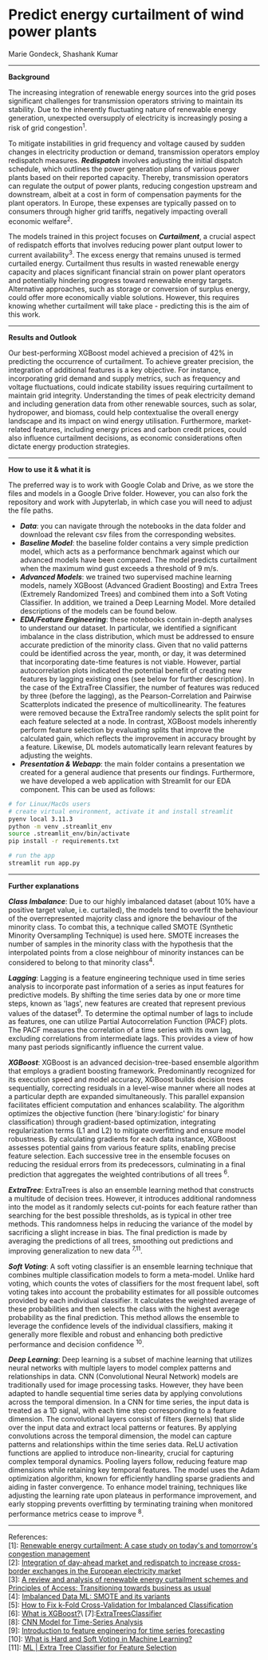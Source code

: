 # **Predict energy curtailment of wind power plants**
Marie Gondeck, Shashank Kumar 

--- 

**Background**

The increasing integration of renewable energy sources into the grid poses significant challenges for transmission operators striving to maintain its stability. Due to the inherently fluctuating nature of renewable energy generation, unexpected oversupply of electricity is increasingly posing a risk of grid congestion<sup>1</sup>. 

To mitigate instabilities in grid frequency and voltage caused by sudden changes in electricity production or demand, transmission operators employ redispatch measures. **_Redispatch_** involves adjusting the initial dispatch schedule, which outlines the power generation plans of various power plants based on their reported capacity. Thereby, transmission operators can regulate the output of power plants, reducing congestion upstream and downstream, albeit at a cost in form of compensation payments for the plant operators. In Europe, these expenses are typically passed on to consumers through higher grid tariffs, negatively impacting overall economic welfare<sup>2</sup>.

The models trained in this project focuses on **_Curtailment_**, a crucial aspect of redispatch efforts that involves reducing power plant output lower to current availability<sup>3</sup>. The excess energy that remains unused is termed curtailed energy. Curtailment thus results in wasted renewable energy capacity and places significant financial strain on power plant operators and potentially hindering progress toward renewable energy targets. Alternative approaches, such as storage or conversion of surplus energy, could offer more economically viable solutions. However, this requires knowing whether curtailment will take place - predicting this is the aim of this work. 

---

**Results and Outlook**

Our best-performing XGBoost model achieved a precision of 42% in predicting the occurrence of curtailment. To achieve greater precision, the integration of additional features is a key objective. For instance, incorporating grid demand and supply metrics, such as frequency and voltage fluctuations, could indicate stability issues requiring curtailment to maintain grid integrity. Understanding the times of peak electricity demand and including generation data from other renewable sources, such as solar, hydropower, and biomass, could help contextualise the overall energy landscape and its impact on wind energy utilisation. Furthermore, market-related features, including energy prices and carbon credit prices, could also influence curtailment decisions, as economic considerations often dictate energy production strategies.

---

**How to use it & what it is**

The preferred way is to work with Google Colab and Drive, as we store the files and models in a Google Drive folder. However, you can also fork the repository and work with Jupyterlab, in which case you will need to adjust the file paths. 

- **_Data_**: you can navigate through the notebooks in the data folder and download the relevant csv files from the corresponding websites.
- **_Baseline Model_**: the baseline folder contains a very simple prediction model, which acts as a performance benchmark against which our advanced models have been compared. The model predicts curtailment when the maximum wind gust exceeds a threshold of 9 m/s.
- **_Advanced Models_**: we trained two supervised machine learning models, namely XGBoost (Advanced Gradient Boosting) and Extra Trees (Extremely Randomized Trees) and combined them into a Soft Voting Classifier. In addition, we trained a Deep Learning Model. More detailed descriptions of the models can be found below.
- **_EDA/Feature Engineering_**: these notebooks contain in-depth analyses to understand our dataset. In particular, we identified a significant imbalance in the class distribution, which must be addressed to ensure accurate prediction of the minority class. Given that no valid patterns could be identified across the year, month, or day, it was determined that incorporating date-time features is not viable. However, partial autocorrelation plots indicated the potential benefit of creating new features by lagging existing ones (see below for further description). In the case of the ExtraTree Classifier, the number of features was reduced by three (before the lagging), as the Pearson-Correlation and Pairwise Scatterplots indicated the presence of multicollinearity. The features were removed because the ExtraTree randomly selects the split point for each feature selected at a node. In contrast, XGBoost models inherently perform feature selection by evaluating splits that improve the calculated gain, which reflects the improvement in accuracy brought by a feature. Likewise, DL models automatically learn relevant features by adjusting the weights. 
- **_Presentation & Webapp_**: the main folder contains a presentation we created for a general audience that presents our findings. Furthermore, we have developed a web application with Streamlit for our EDA component. This can be used as follows: 

```bash
# for Linux/MacOs users
# create virtual environment, activate it and install streamlit 
pyenv local 3.11.3
python -m venv .streamlit_env
source .streamlit_env/bin/activate
pip install -r requirements.txt

# run the app 
streamlit run app.py
```

---

**Further explanations**

**_Class Imbalance_**: Due to our highly imbalanced dataset (about 10% have a positive target value, i.e. curtailed), the models tend to overfit the behaviour of the overrepresented majority class and ignore the behaviour of the minority class. To combat this, a technique called SMOTE (Synthetic Minority Oversampling Technique) is used here. SMOTE increases the number of samples in the minority class with the hypothesis that the interpolated points from a close neighbour of minority instances can be considered to belong to that minority class<sup>4</sup>.

**_Lagging_**: Lagging is a feature engineering technique used in time series analysis to incorporate past information of a series as input features for predictive models. By shifting the time series data by one or more time steps, known as 'lags', new features are created that represent previous values of the dataset<sup>9</sup>. To determine the optimal number of lags to include as features, one can utilize Partial Autocorrelation Function (PACF) plots. The PACF measures the correlation of a time series with its own lag, excluding correlations from intermediate lags. This provides a view of how many past periods significantly influence the current value. 

**_XGBoost_**: XGBoost is an advanced decision-tree-based ensemble algorithm that employs a gradient boosting framework. Predominantly recognized for its execution speed and model accuracy, XGBoost builds decision trees sequentially, correcting residuals in a level-wise manner where all nodes at a particular depth are expanded simultaneously. This parallel expansion facilitates efficient computation and enhances scalability. The algorithm optimizes the objective function (here 'binary:logistic' for binary classification) through gradient-based optimization, integrating regularization terms (L1 and L2) to mitigate overfitting and ensure model robustness. By calculating gradients for each data instance, XGBoost assesses potential gains from various feature splits, enabling precise feature selection. Each successive tree in the ensemble focuses on reducing the residual errors from its predecessors, culminating in a final prediction that aggregates the weighted contributions of all trees <sup>6</sup>.

**_ExtraTree_**: ExtraTrees is also an ensemble learning method that constructs a multitude of decision trees. However, it introduces additional randomness into the model as it randomly selects cut-points for each feature rather than searching for the best possible thresholds, as is typical in other tree methods. This randomness helps in reducing the variance of the model by sacrificing a slight increase in bias. The final prediction is made by averaging the predictions of all trees, smoothing out predictions and improving generalization to new data <sup>7,11</sup>.

**_Soft Voting_**: A soft voting classifier is an ensemble learning technique that combines multiple classification models to form a meta-model. Unlike hard voting, which counts the votes of classifiers for the most frequent label, soft voting takes into account the probability estimates for all possible outcomes provided by each individual classifier. It calculates the weighted average of these probabilities and then selects the class with the highest average probability as the final prediction. This method allows the ensemble to leverage the confidence levels of the individual classifiers, making it generally more flexible and robust and enhancing both predictive performance and decision confidence <sup>10</sup>.

**_Deep Learning_**: Deep learning is a subset of machine learning that utilizes neural networks with multiple layers to model complex patterns and relationships in data. CNN (Convolutional Neural Network) models are traditionally used for image processing tasks. However, they have been adapted to handle sequential time series data by applying convolutions across the temporal dimension. In a CNN for time series, the input data is treated as a 1D signal, with each time step corresponding to a feature dimension. The convolutional layers consist of filters (kernels) that slide over the input data and extract local patterns or features. By applying convolutions across the temporal dimension, the model can capture patterns and relationships within the time series data. ReLU activation functions are applied to introduce non-linearity, crucial for capturing complex temporal dynamics. Pooling layers follow, reducing feature map dimensions while retaining key temporal features. The model uses the Adam optimization algorithm, known for efficiently handling sparse gradients and aiding in faster convergence. To enhance model training, techniques like adjusting the learning rate upon plateaus in performance improvement, and early stopping prevents overfitting by terminating training when monitored performance metrics cease to improve <sup>8</sup>.


----

References:\
[1]: [Renewable energy curtailment: A case study on today's and tomorrow's congestion management](https://www.sciencedirect.com/science/article/abs/pii/S0301421517307115)\
[2]: [Integration of day-ahead market and redispatch to increase cross-border exchanges in the European electricity market](https://www.sciencedirect.com/science/article/pii/S030626192031165X)\
[3]: [A review and analysis of renewable energy curtailment schemes and Principles of Access: Transitioning towards business as usual](https://www.sciencedirect.com/science/article/abs/pii/S0301421517307115)\
[4]: [Imbalanced Data ML: SMOTE and its variants](https://medium.com/totalenergies-digital-factory/imbalanced-data-ml-smote-and-its-variants-c69a4b32f7e7)\
[5]: [How to Fix k-Fold Cross-Validation for Imbalanced Classification](https://machinelearningmastery.com/cross-validation-for-imbalanced-classification/)\
[6]: [What is XGBoost?](https://www.nvidia.com/en-us/glossary/xgboost/#:~:text=XGBoost%2C%20which%20stands%20for%20Extreme,%2C%20classification%2C%20and%20ranking%20problems.)\
[7]:[ExtraTreesClassifier](https://medium.com/@namanbhandari/extratreesclassifier-8e7fc0502c7)\
[8]: [CNN Model for Time-Series Analysis](https://medium.com/@yashakash.singh7/cnn-model-for-time-series-analysis-3b58b4254790)\
[9]: [Introduction to feature engineering for time series forecasting](https://medium.com/data-science-at-microsoft/introduction-to-feature-engineering-for-time-series-forecasting-620aa55fcab0)\
[10]: [What is Hard and Soft Voting in Machine Learning?](https://ilyasbinsalih.medium.com/what-is-hard-and-soft-voting-in-machine-learning-2652676b6a32)\
[11]: [ML | Extra Tree Classifier for Feature Selection](https://www.geeksforgeeks.org/ml-extra-tree-classifier-for-feature-selection/)




